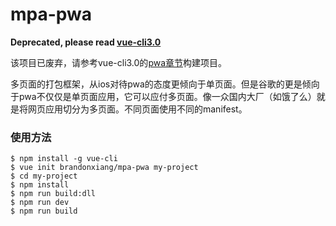 # mpa-pwa

**Deprecated, please read [vue-cli3.0](https://cli.vuejs.org/config/#pwa)**

该项目已废弃，请参考vue-cli3.0的[pwa章节](https://cli.vuejs.org/zh/config/#%E5%85%A8%E5%B1%80-cli-%E9%85%8D%E7%BD%AE)构建项目。

多页面的打包框架，从ios对待pwa的态度更倾向于单页面。但是谷歌的更是倾向于pwa不仅仅是单页面应用，它可以应付多页面。像一众国内大厂（如饿了么）就是将网页应用切分为多页面。不同页面使用不同的manifest。

### 使用方法

```shell
$ npm install -g vue-cli
$ vue init brandonxiang/mpa-pwa my-project
$ cd my-project
$ npm install
$ npm run build:dll
$ npm run dev
$ npm run build
```





